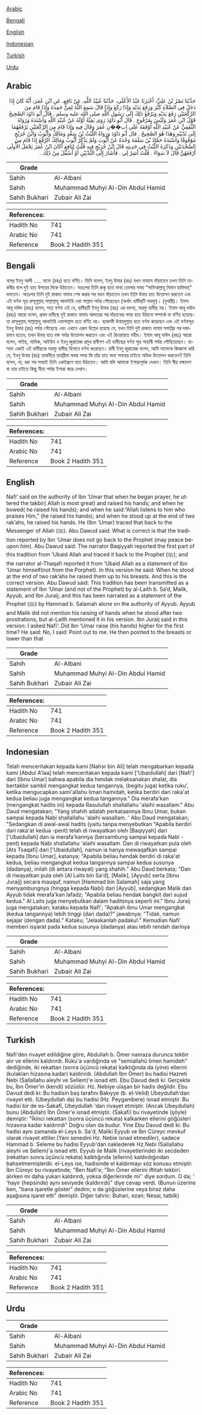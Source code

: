[Arabic](#arabic)

[Bengali](#bengali)

[English](#english)

[Indonesian](#indonesian)

[Turkish](#turkish)

[Urdu](#urdu)

## Arabic


<div dir="rtl" lang="ar" style={{fontSize:'larger',backgroundColor:'#f8f9fa',padding:20}}>
حَدَّثَنَا نَصْرُ بْنُ عَلِيٍّ، أَخْبَرَنَا عَبْدُ الأَعْلَى، حَدَّثَنَا عُبَيْدُ اللَّهِ، عَنْ نَافِعٍ، عَنِ ابْنِ عُمَرَ، أَنَّهُ كَانَ إِذَا دَخَلَ فِي الصَّلاَةِ كَبَّرَ وَرَفَعَ يَدَيْهِ وَإِذَا رَكَعَ وَإِذَا قَالَ سَمِعَ اللَّهُ لِمَنْ حَمِدَهُ وَإِذَا قَامَ مِنَ الرَّكْعَتَيْنِ رَفَعَ يَدَيْهِ وَيَرْفَعُ ذَلِكَ إِلَى رَسُولِ اللَّهِ صلى الله عليه وسلم ‏.‏ قَالَ أَبُو دَاوُدَ الصَّحِيحُ قَوْلُ ابْنِ عُمَرَ وَلَيْسَ بِمَرْفُوعٍ ‏.‏ قَالَ أَبُو دَاوُدَ رَوَى بَقِيَّةُ أَوَّلَهُ عَنْ عُبَيْدِ اللَّهِ وَأَسْنَدَهُ وَرَوَاهُ الثَّقَفِيُّ عَنْ عُبَيْدِ اللَّهِ أَوْقَفَهُ عَلَى اب��نِ عُمَرَ وَقَالَ فِيهِ وَإِذَا قَامَ مِنَ الرَّكْعَتَيْنِ يَرْفَعُهُمَا إِلَى ثَدْيَيْهِ وَهَذَا هُوَ الصَّحِيحُ ‏.‏ قال أَبُو دَاوُدَ وَرَوَاهُ اللَّيْثُ بْنُ سَعْدٍ وَمَالِكٌ وَأَيُّوبُ وَابْنُ جُرَيْجٍ مَوْقُوفًا وَأَسْنَدَهُ حَمَّادُ بْنُ سَلَمَةَ وَحْدَهُ عَنْ أَيُّوبَ وَلَمْ يَذْكُرْ أَيُّوبُ وَمَالِكٌ الرَّفْعَ إِذَا قَامَ مِنَ السَّجْدَتَيْنِ وَذَكَرَهُ اللَّيْثُ فِي حَدِيثِهِ قَالَ ابْنُ جُرَيْجٍ فِيهِ قُلْتُ لِنَافِعٍ أَكَانَ ابْنُ عُمَرَ يَجْعَلُ الأُولَى أَرْفَعَهُنَّ قَالَ لاَ سَوَاءً ‏.‏ قُلْتُ أَشِرْ لِي ‏.‏ فَأَشَارَ إِلَى الثَّدْيَيْنِ أَوْ أَسْفَلَ مِنْ ذَلِكَ ‏.‏
</div>
<div style={{backgroundColor:'#f8f9fa',padding:20, marginBottom: 10}}><table> <thead> <tr> <th>Grade</th> <th></th> </tr> </thead> <tbody> <tr><td>Sahih</td><td>Al-Albani</td></tr><tr><td>Sahih</td><td>Muhammad Muhyi Al-Din Abdul Hamid</td></tr><tr><td>Sahih Bukhari</td><td>Zubair Ali Zai</td></tr></tbody></table><table> <thead> <tr> <th>References:</th> <th></th> </tr> </thead> <tbody><tr><td>Hadith No</td><td>741</td></tr><tr><td>Arabic No</td><td>741</td></tr><tr><td>Reference</td><td>Book 2 Hadith 351</td></tr></tbody></table></div>

## Bengali


<div dir="ltr" lang="bn" style={{fontSize:'larger',backgroundColor:'#f8f9fa',padding:20}}>
নাস্‌র ইবনু আলী ..... নাফে (রহঃ) হতে বর্ণিত। তিনি বলেন, ইবনু উমার (রাঃ) যখন নামাযে দাঁড়াতেন তখন তিনি তাকবীর বলে দুই হাত উপরের দিকে উঠাতেন। অতঃপর তিনি রুকূ হতে মাথা তোলার সময় “সামিআল্লাহু নিমান হামিদাহ্‌” বলতেন। অতঃপর তিনি দুই রাকাত নামায শেষ করার পর যখন দাঁড়াতেন তখন তিনি উভয় হাত উত্তোলন করতেন এবং এই বর্ণনা সূত্র রাসূলুল্লাহ্ সাল্লাল্লাহু আলাইহি ওয়া সাল্লাম পর্যন্ত পৌছেছেন (অর্থাৎ হাদীছটি মারফু)। (বুখারী)। ইমাম আবূ দাউদ (রহঃ) বলেন, সত্য বর্ণনা এই যে, হাদীছটি ইবনু উমার (রাঃ) এর বক্তব্য, মারফু হাদীছ নয়। ইমাম আবূ দাউদ (রহঃ) আরো বলেন, প্রথম হাদীছে দুই রাকাত নামায আদায়ের পর দাঁড়ানোর সময় হাত উঠানো সম্পর্কে যা বর্ণিত হয়েছে- তা রাসূলুল্লাহ্ সাল্লাল্লাহু আলাইহি ওয়াসাল্লাম হতে বর্ণিত নয়। ছাকাফী উবায়দুল্লাহ হতে বর্ণনা করেছেন এবং এই বর্ণনাসূত্র ইবনু উমার (রাঃ) পর্যন্ত পৌছেছে এবং এখানে এরূপ উল্লেখ হয়েছে যে, যখন তিনি দুই রাকাত নামায সমাপ্তির পর দন্ডায়মান হতেন, তখন উভয় হাত বক্ষ পর্যন্ত উত্তোলন করতেন এবং এই রিওয়ায়াত সহীহ। ইমাম আবূ দাউদ (রহঃ) আরো বলেন, লাইছ, মালিক, আইউব ও ইবনু জুরায়েজ প্রমুখ রাবীগণ এই হাদীছের বর্ণনা সূত্র সাহাবী পর্যন্ত পৌছিয়েছেন। হাম্মাদ একাই এই হাদীছকে মারফু হাদীছ হিসাবে বর্ণনা করেছেন। রাবী ইবনু জুরায়েজ বলেন, আমি নাফেকে জিজ্ঞাসা করি যে, ইবনু উমার (রাঃ) তাকবীরে তাহ্‌রীমা বলার সময় কি তাঁর হাত অন্য সময়ের চাইতে অধিক উত্তোলন করতেন? তিনি বলেন, না; বরং সব সময়ই তিনি একইরূপে হাত উঠাতেন। আমি বলি আমাকে ইশারাপূর্বক দেখান। তিনি স্বীয় বক্ষদেশ বা তার চাইতে কিছু নীচে পর্যন্ত ইশারা করে দেখান।
</div>
<div style={{backgroundColor:'#f8f9fa',padding:20, marginBottom: 10}}><table> <thead> <tr> <th>Grade</th> <th></th> </tr> </thead> <tbody> <tr><td>Sahih</td><td>Al-Albani</td></tr><tr><td>Sahih</td><td>Muhammad Muhyi Al-Din Abdul Hamid</td></tr><tr><td>Sahih Bukhari</td><td>Zubair Ali Zai</td></tr></tbody></table><table> <thead> <tr> <th>References:</th> <th></th> </tr> </thead> <tbody><tr><td>Hadith No</td><td>741</td></tr><tr><td>Arabic No</td><td>741</td></tr><tr><td>Reference</td><td>Book 2 Hadith 351</td></tr></tbody></table></div>

## English


<div dir="ltr" lang="en" style={{fontSize:'larger',backgroundColor:'#f8f9fa',padding:20}}>
Nafi’ said on the authority of Ibn ‘Umar that when he began prayer, he uttered the takbir( Allah is most great) and raised his hands; and when he bowed( he raised his hands); and when he said:“Allah listens to him who praises Him,” (he raised his hands); and when he stood up at the end of two rak’ahs, he raised his hands. He (Ibn ‘Umar) traced that back to the Messenger of Allah (ﷺ). Abu Dawud said: What is correct is that the tradition reported by Ibn ‘Umar does not go back to the Prophet (may peace beupon him). Abu Dawud said: The narrator Baqiyyah reported the first part of this tradition from ‘Ubaid Allah and traced it back to the Prophet (ﷺ); and the narrator al-Thaqafi reported it from ‘Ubaid Allah as a statement of Ibn ‘Umar himself(not from the Porphet). In this version he said: When he stood at the end of two rak’ahs he raised them up to his breasts. And this is the correct version. Abu Dawud said: This tradition has been transmitted as a statement of Ibn ‘Umar (and not of the Prophet) by al-Laith b. Sa’d, Malik, Ayyub, and Ibn Juraij; and this has been narrated as a statement of the Prophet (ﷺ) by Hammad b. Salamah alone on the authority of Ayyub. Ayyub and Malik did not mention his raising of hands when he stood after two prostrations, but al-Laith mentioned it in his version. Ibn Juraij said in this version: I asked Nafi’: Did Ibn ‘Umar raise (his hands) higher for the first time? He said: No, I said: Point out to me. He then pointed to the breasts or lower than that
</div>
<div style={{backgroundColor:'#f8f9fa',padding:20, marginBottom: 10}}><table> <thead> <tr> <th>Grade</th> <th></th> </tr> </thead> <tbody> <tr><td>Sahih</td><td>Al-Albani</td></tr><tr><td>Sahih</td><td>Muhammad Muhyi Al-Din Abdul Hamid</td></tr><tr><td>Sahih Bukhari</td><td>Zubair Ali Zai</td></tr></tbody></table><table> <thead> <tr> <th>References:</th> <th></th> </tr> </thead> <tbody><tr><td>Hadith No</td><td>741</td></tr><tr><td>Arabic No</td><td>741</td></tr><tr><td>Reference</td><td>Book 2 Hadith 351</td></tr></tbody></table></div>

## Indonesian


<div dir="ltr" lang="id" style={{fontSize:'larger',backgroundColor:'#f8f9fa',padding:20}}>
Telah menceritakan kepada kami [Nahsr bin Ali] telah mengabarkan kepada kami [Abdul A'laa] telah menceritakan kepada kami ['Ubaidullah] dari [Nafi'] dari [Ibnu Umar] bahwa apabila dia hendak melaksanakan shalat, dia bertakbir sambil mengangkat kedua tangannya, (begitu juga) ketika ruku', ketika mengucapkan sami'allahu liman hamidah, ketika berdiri dari raka'at kedua beliau juga mengangkat kedua tangannya." Dia merafa'kan (mengangkat hadits ini) kepada Rasulullah shallallahu 'alaihi wasallam." Abu Daud mengatakan; "Yang shahih adalah perkataannya Ibnu Umar, bukan sampai kepada Nabi shallallahu 'alaihi wasallam. ' Abu Daud mengatakan; "Sedangkan di awal-awal hadits (yaitu tanpa menyebutkan "Apabila berdiri dari raka'at kedua -pent) telah di riwayatkan oleh [Baqiyyah] dari ['Ubaidullah] dan ia merafa'kannya (bersambung sampai kepada Nabi -pent) kepada Nabi shallallahu 'alaihi wasallam. Dan di riwayatkan pula oleh [Ats Tsaqafi] dari ['Ubaidullah], namun ia hanya mewaqafkan sampai kepada [Ibnu Umar], katanya; "Apabila beliau hendak berdiri di raka'at kedua, beliau mengangkat kedua tangannya sampai kedua susunya (dadanya), inilah (di antara riwayat) yang shahih." Abu Daud berkata; "Dan di riwayatkan pula oleh [Al Laits bin Sa'd], [Malik], [Ayyub] serta [Ibnu Juraij] secara mauquf, namun [Hammad bin Salamah] saja yang menyambungnya (hingga kepada Nabi) dari [Ayyub], sedangkan Malik dan Ayyub tidak merafa'kan lafadz; "Apabila beliau hendak bangkit dari sujud kedua." Al Laits juga menyebutkan dalam haditsnya seperti ini." Ibnu Juraij juga mengatakan; kataku kepada Nafi'; "Apakah ibnu Umar mengangkat (kedua tangannya) lebih tinggi (dari dada)?" jawabnya; "Tidak, namun sejajar (dengan dada)." Kataku; "Jelaskanlah padaku!." Kemudian Nafi' memberi isyarat pada kedua susunya (dadanya) atau lebih rendah darinya
</div>
<div style={{backgroundColor:'#f8f9fa',padding:20, marginBottom: 10}}><table> <thead> <tr> <th>Grade</th> <th></th> </tr> </thead> <tbody> <tr><td>Sahih</td><td>Al-Albani</td></tr><tr><td>Sahih</td><td>Muhammad Muhyi Al-Din Abdul Hamid</td></tr><tr><td>Sahih Bukhari</td><td>Zubair Ali Zai</td></tr></tbody></table><table> <thead> <tr> <th>References:</th> <th></th> </tr> </thead> <tbody><tr><td>Hadith No</td><td>741</td></tr><tr><td>Arabic No</td><td>741</td></tr><tr><td>Reference</td><td>Book 2 Hadith 351</td></tr></tbody></table></div>

## Turkish


<div dir="ltr" lang="tr" style={{fontSize:'larger',backgroundColor:'#f8f9fa',padding:20}}>
Nafi'den rivayet edildiğine göre, Abdullah b. Ömer namaza durunca tekbir alır ve ellerini kaldırırdı. Rüku'a vardığında ve "semiallahü limen hamideh" dediğinde, iki rekattan (sonra üçüncü rekata) kalktığında da (yine) ellerini (kulakları hizasına kadar) kaldırırdı. (Abdullah İbn Ömer) bu hadisi Hazreti Nebi (Sallallahu aleyhi ve Sellem)'e isnad etti. Ebu Davud dedi ki: Gerçekte bu, İbn Ömer'in (kendi) sözüdür. Hz. Nebiye ulaşan bir hadis değildir. Ebu Davud dedi ki: Bu hadisin baş tarafını Bakıyye (b. el-Velid) Ubeydullah'dan rivayet etti. (Ubeydullah da) bu hadisi (Hz. Peygam­bere) isnad etmiştir. Bu hadisi bir de es-Sakafî, Ubeydullah 'dan riva­yet etmiştir. (Ancak Ubeydullah) bunu (Abdullah) İbn Ömer'e isnad etmiştir. (Sakafi) bu rivayetinde (şöyle) demiştir: "İkinci rekattan (sonra üçüncü rekata) kalkarken ellerini göğüsleri hizasına kadar kaldırırdı" Doğru olan da budur. Yine Ebu Davud dedi ki: Bu hadisi aynı zamanda el-Leys b. Sa'd, Maliki Eyyub ve İbn Cüreyc mevkuf olarak rivayet ettiler.(Yani sene­dini Hz. Nebie isnad etmediler), sadece Hammad b. Seleme bu hadisi Eyyub'dan naklederek Hz.Nebi (Sallallahu aleyhi ve Sellem)'a isnad etti. Eyyub ile Malik (rivayetlerinde) iki secdeden (rekattan sonra üçüncü re­kata) kalktığında (ellerini) kaldırdığından bahsetmemişlerdir. el-Leys ise, hadisinde el kaldırmayı söz konusu etmiştir. İbn Cüreyc bu riva­yetinde; "Ben Nafi'e; "İbn Ömer ellerini iftitah tekbiri alırken mi da­ha yukarı kaldırırdı, yoksa diğerlerinde mi'' diye sordum. O da; ' 'hayır (hepsinde) aynı seviyede (kaldırırdı)" diye cevap verdi. (Bunun üzeri­ne ben, "bana işaretle göster" dedim; o da göğüslerine veya biraz da­ha aşağısına işaret etti" demiştir. Diğer tahric: Buhari, ezan; Nesai, tatbîk)
</div>
<div style={{backgroundColor:'#f8f9fa',padding:20, marginBottom: 10}}><table> <thead> <tr> <th>Grade</th> <th></th> </tr> </thead> <tbody> <tr><td>Sahih</td><td>Al-Albani</td></tr><tr><td>Sahih</td><td>Muhammad Muhyi Al-Din Abdul Hamid</td></tr><tr><td>Sahih Bukhari</td><td>Zubair Ali Zai</td></tr></tbody></table><table> <thead> <tr> <th>References:</th> <th></th> </tr> </thead> <tbody><tr><td>Hadith No</td><td>741</td></tr><tr><td>Arabic No</td><td>741</td></tr><tr><td>Reference</td><td>Book 2 Hadith 351</td></tr></tbody></table></div>

## Urdu


<div dir="rtl" lang="ur" style={{fontSize:'larger',backgroundColor:'#f8f9fa',padding:20}}>

</div>
<div style={{backgroundColor:'#f8f9fa',padding:20, marginBottom: 10}}><table> <thead> <tr> <th>Grade</th> <th></th> </tr> </thead> <tbody> <tr><td>Sahih</td><td>Al-Albani</td></tr><tr><td>Sahih</td><td>Muhammad Muhyi Al-Din Abdul Hamid</td></tr><tr><td>Sahih Bukhari</td><td>Zubair Ali Zai</td></tr></tbody></table><table> <thead> <tr> <th>References:</th> <th></th> </tr> </thead> <tbody><tr><td>Hadith No</td><td>741</td></tr><tr><td>Arabic No</td><td>741</td></tr><tr><td>Reference</td><td>Book 2 Hadith 351</td></tr></tbody></table></div>